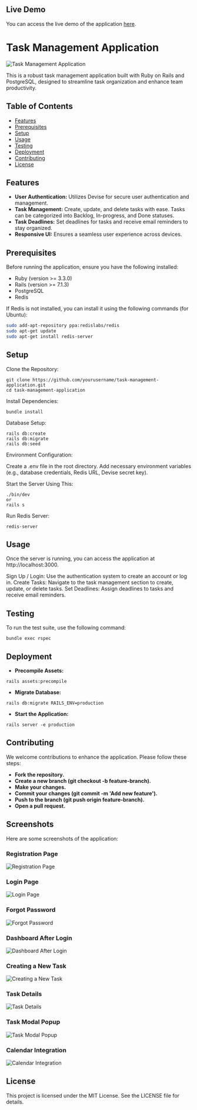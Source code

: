 ## Live Demo

You can access the live demo of the application [here](https://task-management-yclf.onrender.com/).


# Task Management Application

![Task Management Application](https://github.com/learn-naresh/task_management/blob/main/screenshots/Screenshot%202024-06-14%20104637%20Login.png?raw=true)

This is a robust task management application built with Ruby on Rails and PostgreSQL, designed to streamline task organization and enhance team productivity.

## Table of Contents

- [Features](#features)
- [Prerequisites](#prerequisites)
- [Setup](#setup)
- [Usage](#usage)
- [Testing](#testing)
- [Deployment](#deployment)
- [Contributing](#contributing)
- [License](#license)

## Features

- **User Authentication:** Utilizes Devise for secure user authentication and management.
- **Task Management:** Create, update, and delete tasks with ease. Tasks can be categorized into Backlog, In-progress, and Done statuses.
- **Task Deadlines:** Set deadlines for tasks and receive email reminders to stay organized.
- **Responsive UI:** Ensures a seamless user experience across devices.

## Prerequisites

Before running the application, ensure you have the following installed:
- Ruby (version >= 3.3.0)
- Rails (version >= 7.1.3)
- PostgreSQL
- Redis

If Redis is not installed, you can install it using the following commands (for Ubuntu):
```bash
sudo add-apt-repository ppa:redislabs/redis
sudo apt-get update
sudo apt-get install redis-server
```

## Setup
Clone the Repository:

```
git clone https://github.com/yourusername/task-management-application.git
cd task-management-application
```

Install Dependencies:

```
bundle install
```
Database Setup:
```
rails db:create
rails db:migrate
rails db:seed
```
Environment Configuration:

Create a .env file in the root directory.
Add necessary environment variables (e.g., database credentials, Redis URL, Devise secret key).

Start the Server Using This:

```
./bin/dev
or
rails s
```

Run Redis Server:
```
redis-server
```

## Usage

Once the server is running, you can access the application at http://localhost:3000.

Sign Up / Login: Use the authentication system to create an account or log in.
Create Tasks: Navigate to the task management section to create, update, or delete tasks.
Set Deadlines: Assign deadlines to tasks and receive email reminders.


## Testing
To run the test suite, use the following command:
```
bundle exec rspec
```


## Deployment

- **Precompile Assets:**
```
rails assets:precompile
```


- **Migrate Database:**
```
rails db:migrate RAILS_ENV=production
```

- **Start the Application:**
```
rails server -e production
```

## Contributing
  We welcome contributions to enhance the application. Please follow these steps:

  
  - **Fork the repository.**
  - **Create a new branch (git checkout -b feature-branch).**
  - **Make your changes.**
  - **Commit your changes (git commit -m 'Add new feature').**
  - **Push to the branch (git push origin feature-branch).**
  - **Open a pull request.**

## Screenshots

Here are some screenshots of the application:

### Registration Page
![Registration Page](screenshots/Screenshot%202024-06-14%20104611%20Register.png)

### Login Page
![Login Page](screenshots/Screenshot%202024-06-14%20104637%20Login.png)

### Forgot Password
![Forgot Password](screenshots/ForgotPassword.png)

### Dashboard After Login
![Dashboard After Login](screenshots/Screenshot%202024-06-14%20104810%20After%20Login.png)

### Creating a New Task
![Creating a New Task](screenshots/Screenshot%202024-06-14%20104833%20New%20Task.png)

### Task Details
![Task Details](screenshots/TaskDetails.png)

### Task Modal Popup
![Task Modal Popup](screenshots/Screenshot%202024-06-14%20105033%20Task%20Modal%20pop%20up.png)

### Calendar Integration
![Calendar Integration](screenshots/Screenshot%202024-06-14%20105559%20Calendar%20API.png)
  

## License

This project is licensed under the MIT License. See the LICENSE file for details.

